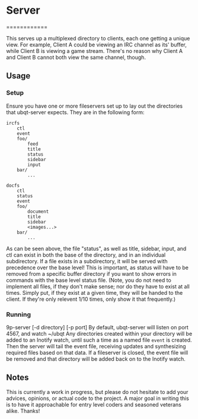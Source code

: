 # Server
============

This serves up a multiplexed directory to clients, each one getting a unique view. For example, Client A could be viewing an IRC channel as its' buffer, while Client B is viewing a game stream. There's no reason why Client A and Client B cannot both view the same channel, though.

## Usage

### Setup

Ensure you have one or more fileservers set up to lay out the directories that ubqt-server expects. They are in the following form:

```
ircfs
	ctl
	event
	foo/
		feed
		title
		status	
		sidebar
		input
	bar/
		...

docfs
	ctl
	status
	event
	foo/
		document
		title
		sidebar
		<images...>
	bar/
		...
```

As can be seen above, the file "status", as well as title, sidebar, input, and ctl can exist in both the base of the directory, and in an individual subdirectory. If a file exists in a subdirectory, it will be served with precedence over the base level! This is important, as status will have to be removed from a specific buffer directory if you want to show errors in commands with the base level status file. (Note, you do not need to implement all files, if they don't make sense; nor do they have to exist at all times. Simply put, if they exist at a given time, they will be handed to the client. If they're only relevent 1/10 times, only show it that frequently.)

### Running

9p-server [-d directory] [-p port]
By default, ubqt-server will listen on port 4567, and watch ~/ubqt
Any directories created within your directory will be added to an Inotify watch, until such a time as a named file `event` is created. Then the server will tail the event file, receiving updates and synthesizing required files based on that data. If a fileserver is closed, the event file will be removed and that directory will be added back on to the Inotify watch.

## Notes

This is currently a work in progress, but please do not hesitate to add your advices, opinions, or actual code to the project. A major goal in writing this is to have it approachable for entry level coders and seasoned veterans alike. 
Thanks!
